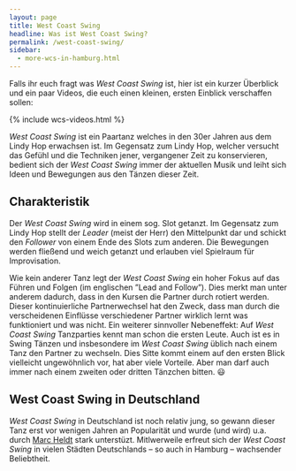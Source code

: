 ```yaml
---
layout: page
title: West Coast Swing
headline: Was ist West Coast Swing?
permalink: /west-coast-swing/
sidebar:
  - more-wcs-in-hamburg.html
---
```


Falls ihr euch fragt was _West Coast Swing_ ist, hier ist ein kurzer Überblick und ein paar Videos, die euch einen kleinen, ersten Einblick verschaffen sollen:

{% include wcs-videos.html %}

_West Coast Swing_ ist ein Paartanz welches in den 30er Jahren aus dem Lindy Hop erwachsen ist. Im Gegensatz zum Lindy Hop, welcher versucht das Gefühl und die Techniken jener, vergangener Zeit zu konservieren, bedient sich der _West Coast Swing_ immer der aktuellen Musik und leiht sich Ideen und Bewegungen aus den Tänzen dieser Zeit.

## Charakteristik

Der _West Coast Swing_ wird in einem sog. Slot getanzt. Im Gegensatz zum Lindy Hop stellt der _Leader_ (meist der Herr) den Mittelpunkt dar und schickt den _Follower_ von einem Ende des Slots zum anderen. Die Bewegungen werden fließend und weich getanzt und erlauben viel Spielraum für Improvisation.


Wie kein anderer Tanz legt der _West Coast Swing_ ein hoher Fokus auf das Führen und Folgen (im englischen ”Lead and Follow”). Dies merkt man unter anderem dadurch, dass in den Kursen die Partner durch rotiert werden. Dieser kontinuierliche Partnerwechsel hat den Zweck, dass man durch die verscheidenen Einflüsse verschiedener Partner wirklich lernt was funktioniert und was nicht. Ein weiterer sinnvoller Nebeneffekt: Auf _West Coast Swing_ Tanzparties kennt man schon die ersten Leute. Auch ist es in Swing Tänzen und insbesondere im _West Coast Swing_ üblich nach einem Tanz den Partner zu wechseln. Dies Sitte kommt einem auf den ersten Blick vielleicht ungewöhnlich vor, hat aber viele Vorteile. Aber man darf auch immer nach einem zweiten oder dritten Tänzchen bitten. 😃

## West Coast Swing in Deutschland

_West Coast Swing_ in Deutschland ist noch relativ jung, so gewann dieser Tanz erst vor wenigen Jahren an Popularität und wurde (und wird) u.a. durch [Marc Heldt](http://www.marcheldt.de) stark unterstüzt. Mitlwerweile erfreut sich der _West Coast Swing_ in vielen Städten Deutschlands – so auch in Hamburg – wachsender Beliebtheit.
